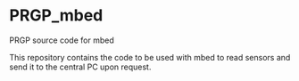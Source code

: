 PRGP_mbed
===================

PRGP source code for mbed

This repository contains the code to be used with mbed to read sensors and send it to the central PC upon request.
